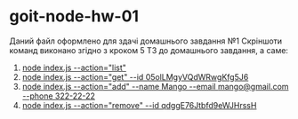 # goit-node-hw-01

Даний файл оформлено для здачі домашнього завдання №1
Скріншоти команд виконано згідно з кроком 5 ТЗ до домашнього завдання, а саме:

1. [node index.js --action="list"](https://monosnap.com/file/NK4BF6djzPcMSkscKOn0iVip4Frr0v)
2. [node index.js --action="get" --id 05olLMgyVQdWRwgKfg5J6](https://monosnap.com/file/ZD96VtqjT9bxkhMnN8P1QykO1sQ13P)
3. [node index.js --action="add" --name Mango --email mango@gmail.com --phone 322-22-22](https://monosnap.com/file/duIAI7jEcGTYqBdtxAZeUyVjpxx61W)
4. [node index.js --action="remove" --id qdggE76Jtbfd9eWJHrssH](https://monosnap.com/file/CVlRf8Fp9glcYvDh7OqbXaAfeF2WO6)

